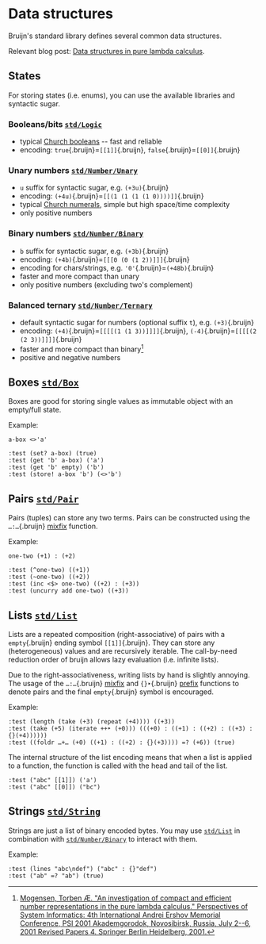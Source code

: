 # Data structures

Bruijn's standard library defines several common data structures.

Relevant blog post: [Data structures in pure lambda
calculus](https://text.marvinborner.de/2023-04-07-01.html).

## States

For storing states (i.e. enums), you can use the available libraries and
syntactic sugar.

### Booleans/bits [`std/Logic`](/std/Logic.bruijn.html)

-   typical [Church
    booleans](https://en.wikipedia.org/wiki/Church_encoding#Church_Booleans)
    -- fast and reliable
-   encoding: `true`{.bruijn}=`[[1]]`{.bruijn},
    `false`{.bruijn}=`[[0]]`{.bruijn}

### Unary numbers [`std/Number/Unary`](/std/Number_Unary.bruijn.html)

-   `u` suffix for syntactic sugar, e.g. `(+3u)`{.bruijn}
-   encoding: `(+4u)`{.bruijn}=`[[(1 (1 (1 (1 0))))]]`{.bruijn}
-   typical [Church
    numerals](https://en.wikipedia.org/wiki/Church_encoding#Church_numerals),
    simple but high space/time complexity
-   only positive numbers

### Binary numbers [`std/Number/Binary`](/std/Number_Binary.bruijn.html)

-   `b` suffix for syntactic sugar, e.g. `(+3b)`{.bruijn}
-   encoding: `(+4b)`{.bruijn}=`[[[0 (0 (1 2))]]]`{.bruijn}
-   encoding for chars/strings, e.g. `'0'`{.bruijn}=`(+48b)`{.bruijn}
-   faster and more compact than unary
-   only positive numbers (excluding two's complement)

### Balanced ternary [`std/Number/Ternary`](/std/Number_Ternary.bruijn.html)

-   default syntactic sugar for numbers (optional suffix `t`),
    e.g. `(+3)`{.bruijn}
-   encoding: `(+4)`{.bruijn}=`[[[[(1 (1 3))]]]]`{.bruijn},
    `(-4)`{.bruijn}=`[[[[(2 (2 3))]]]]`{.bruijn}
-   faster and more compact than binary[^1]
-   positive and negative numbers

## Boxes [`std/Box`](/std/Box.bruijn.html)

Boxes are good for storing single values as immutable object with an
empty/full state.

Example:

``` bruijn
a-box <>'a'

:test (set? a-box) (true)
:test (get 'b' a-box) ('a')
:test (get 'b' empty) ('b')
:test (store! a-box 'b') (<>'b')
```

## Pairs [`std/Pair`](/std/Pair.bruijn.html)

Pairs (tuples) can store any two terms. Pairs can be constructed using
the `…:…`{.bruijn} [mixfix](mixfix.md) function.

Example:

``` bruijn
one-two (+1) : (+2)

:test (^one-two) ((+1))
:test (~one-two) ((+2))
:test (inc <$> one-two) ((+2) : (+3))
:test (uncurry add one-two) ((+3))
```

## Lists [`std/List`](/std/List.bruijn.html)

Lists are a repeated composition (right-associative) of pairs with a
`empty`{.bruijn} ending symbol `[[1]]`{.bruijn}. They can store any
(heterogeneous) values and are recursively iterable. The call-by-need
reduction order of bruijn allows lazy evaluation (i.e. infinite lists).

Due to the right-associativeness, writing lists by hand is slightly
annoying. The usage of the `…:…`{.bruijn} [mixfix](mixfix.md) and
`{}‣`{.bruijn} [prefix](prefix.md) functions to denote pairs and the
final `empty`{.bruijn} symbol is encouraged.

Example:

``` bruijn
:test (length (take (+3) (repeat (+4)))) ((+3))
:test (take (+5) (iterate ++‣ (+0))) (((+0) : ((+1) : ((+2) : ((+3) : {}(+4))))))
:test ((foldr …+… (+0) ((+1) : ((+2) : {}(+3)))) =? (+6)) (true)
```

The internal structure of the list encoding means that when a list is
applied to a function, the function is called with the head and tail of
the list.

``` bruijn
:test ("abc" [[1]]) ('a')
:test ("abc" [[0]]) ("bc")
```

## Strings [`std/String`](/std/String.bruijn.html)

Strings are just a list of binary encoded bytes. You may use
[`std/List`](/std/List.bruijn.html) in combination with
[`std/Number/Binary`](/std/Binary.bruijn.html) to interact with them.

Example:

``` bruijn
:test (lines "abc\ndef") ("abc" : {}"def")
:test ("ab" =? "ab") (true)
```

[^1]: [Mogensen, Torben Æ. "An investigation of compact and efficient
    number representations in the pure lambda calculus." Perspectives of
    System Informatics: 4th International Andrei Ershov Memorial
    Conference, PSI 2001 Akademgorodok, Novosibirsk, Russia, July 2--6,
    2001 Revised Papers 4. Springer Berlin Heidelberg,
    2001.](https://doi.org/10.1007/3-540-45575-2_20)
